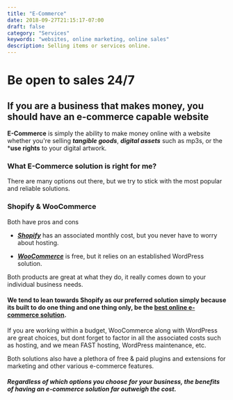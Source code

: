 ```yaml
---
title: "E-Commerce"
date: 2018-09-27T21:15:17-07:00
draft: false
category: "Services"
keywords: "websites, online marketing, online sales"
description: Selling items or services online.
---
```

[1]: https://www.shopify.com/ "Shopify"
[2]: https://woocommerce.com/ "WooCommerce"
[3]: https://ecommerce-platforms.com/ecommerce-reviews/the-ultimate-shopify-ecommerce-review/ "Shopify Review"

# Be open to sales 24/7

## If you are a business that makes money, you should have an e-commerce capable website

**E-Commerce** is simply the ability to make money online with a website whether you're selling ***tangible goods***, ***digital assets*** such as mp3s, or the ***use rights** to your digital artwork.

### What E-Commerce solution is right for me?

There are many options out there, but we try to stick with the most popular and reliable solutions.

### Shopify & WooCommerce

Both have pros and cons

- ***[Shopify][1]*** has an associated monthly cost, but you never have to worry about hosting.

- ***[WooCommerce][2]*** is free, but it relies on an established WordPress solution.

Both products are great at what they do, it really comes down to your individual business needs.

#### We tend to lean towards **Shopify** as our preferred solution simply because its built to do one thing and one thing only, be the **[best online e-commerce solution][3]**.

If you are working within a budget, WooCommerce along with WordPress are great choices, but dont forget to factor in all the associated costs such as hosting, and we mean FAST hosting, WordPress maintenance, etc.

Both solutions also have a plethora of free & paid plugins and extensions for marketing and other various e-commerce features.

##### Regardless of which options you choose for your business, the benefits of having an e-commerce solution far outweigh the cost.
